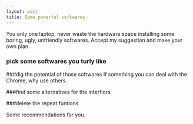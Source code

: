 ```yaml
---
layout: post
title: Some powerful softwares
---
```


You only one laptop, never waste the hardware space installing some boring, ugly, unfriendly softwares. Accept my suggestion and make your own plan.

### pick some softwares you turly like


###dig the potential of those softwares
If something you can deal with the Chrome, why use others.



###find some alternatives for the interfiors


###delete the repeat funtions



Some recommendations for you. 





